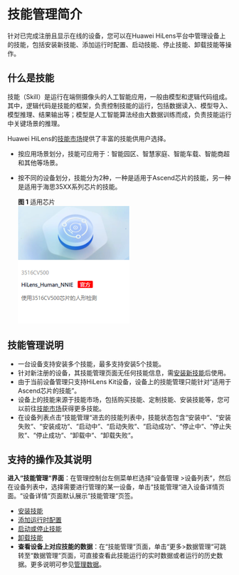 # 技能管理简介<a name="hilens_02_0009"></a>

针对已完成注册且显示在线的设备，您可以在Huawei HiLens平台中管理设备上的技能，包括安装新技能、添加运行时配置、启动技能、停止技能、卸载技能等操作。

## 什么是技能<a name="section161861359114016"></a>

技能（Skill）是运行在端侧摄像头的人工智能应用，一般由模型和逻辑代码组成。其中，逻辑代码是技能的框架，负责控制技能的运行，包括数据读入、模型导入、模型推理、结果输出等；模型是人工智能算法经由大数据训练而成，负责技能运行中关键场景的推理。

Huawei HiLens的[技能市场](技能市场简介.md)提供了丰富的技能供用户选择。

-   按应用场景划分，技能可应用于：智能园区、智慧家庭、智能车载、智能商超和其他等场景。
-   按不同的设备划分，技能分为2种，一种是适用于Ascend芯片的技能，另一种是适用于海思35XX系列芯片的技能。

    **图 1**  适用芯片<a name="fig1933545015616"></a>  
    ![](figures/适用芯片.png "适用芯片")


## 技能管理说明<a name="section28351847143111"></a>

-   一台设备支持安装多个技能，最多支持安装5个技能。
-   针对新注册的设备，其技能管理页面无任何技能信息，需[安装新技能](安装技能.md)后使用。
-   由于当前设备管理只支持HiLens Kit设备，设备上的技能管理只能针对“适用于Ascend芯片的技能”。
-   设备上的技能来源于技能市场，包括购买技能、定制技能、安装技能等，您可以前往[技能市场](技能市场简介.md)获得更多技能。
-   在设备列表点击“技能管理“进去的技能列表中，技能状态包含“安装中“、“安装失败“、“安装成功“、“启动中“、“启动失败“、“启动成功“、“停止中“、“停止失败“、“停止成功“、“卸载中“、“卸载失败“。

## 支持的操作及其说明<a name="section41719571123"></a>

**进入“技能管理“界面**：在管理控制台左侧菜单栏选择“设备管理 \>设备列表“，然后在设备列表中，选择需要进行管理的某一设备，单击“技能管理“进入设备详情页面。“设备详情“页面默认展示“技能管理“页签。

-   [安装技能](安装技能.md)
-   [添加运行时配置](添加运行时配置.md)
-   [启动或停止技能](启动或停止技能.md)
-   [卸载技能](卸载技能.md)
-   **查看设备上对应技能的数据**：在“技能管理“页面，单击“更多\>数据管理“可跳转至“数据管理“页面，可直接查看此技能运行的实时数据或者运行的历史数据。更多说明可参见[管理数据](管理数据.md)。

